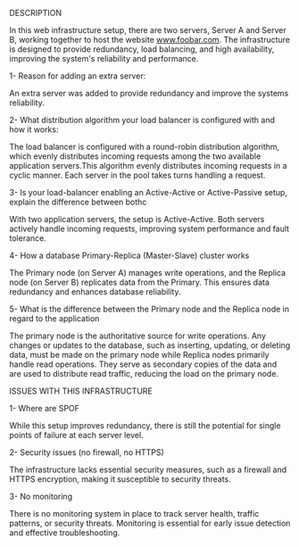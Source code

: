 DESCRIPTION

In this web infrastructure setup, there are two servers, Server A and Server B, working together to host the website www.foobar.com. The infrastructure is designed to provide redundancy, load balancing, and high availability, improving the system's reliability and performance.

1- Reason for adding an extra server:

An extra server was added to provide redundancy and improve the systems reliability.

2- What distribution algorithm your load balancer is configured with and how it works:

The load balancer is configured with a round-robin distribution algorithm, which evenly distributes incoming requests among the two available application servers.This algorithm evenly distributes incoming requests in a cyclic manner. Each server in the pool takes turns handling a request.

3- Is your load-balancer enabling an Active-Active or Active-Passive setup, explain the difference between bothc

With two application servers, the setup is Active-Active. Both servers actively handle incoming requests, improving system performance and fault tolerance.

4- How a database Primary-Replica (Master-Slave) cluster works

The Primary node (on Server A) manages write operations, and the Replica node (on Server B) replicates data from the Primary. This ensures data redundancy and enhances database reliability.

5- What is the difference between the Primary node and the Replica node in regard to the application

The primary node is the authoritative source for write operations. Any changes or updates to the database, such as inserting, updating, or deleting data, must be made on the primary node while  Replica nodes primarily handle read operations. They serve as secondary copies of the data and are used to distribute read traffic, reducing the load on the primary node.

ISSUES WITH THIS INFRASTRUCTURE

1- Where are SPOF

While this setup improves redundancy, there is still the potential for single points of failure at each server level.

2- Security issues (no firewall, no HTTPS)

The infrastructure lacks essential security measures, such as a firewall and HTTPS encryption, making it susceptible to security threats.

3- No monitoring 

There is no monitoring system in place to track server health, traffic patterns, or security threats. Monitoring is essential for early issue detection and effective troubleshooting.
